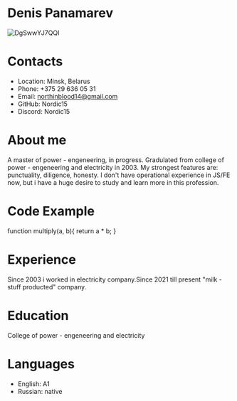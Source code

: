  # Denis Panamarev
![DgSwwYJ7QQI](https://github.com/Nordic15/rsschool-cv/assets/119883985/dd642d98-afdb-411a-86d7-a619339c5984)


# Contacts
* Location: Minsk, Belarus
* Phone: +375 29 636 05 31
* Email: northinblood14@gmail.com
* GitHub: Nordic15
* Discord: Nordic15
# About me
A master of power - engeneering, in progress. Gradulated from college of power - engeneering and electricity in 2003. My strongest features are: punctuality, diligence, honesty. I don't have operational experience in JS/FE now, but i have a huge desire to study and learn more in this profession.
# Code Example
function multiply(a, b){
  return a * b;
}
# Experience
Since 2003 i worked in electricity company.Since 2021 till present "milk - stuff producted" company.
# Education 
College of power - engeneering and electricity
# Languages
* English: A1
* Russian: native
